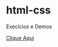 # html-css
 Execícios e Demos

 <a href="https://guerdem.github.io/html-css/Exercício/index.html">Clique Aqui</a>
